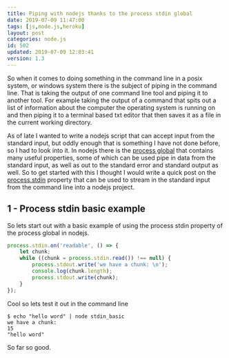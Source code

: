 ```yaml
---
title: Piping with nodejs thanks to the process stdin global
date: 2019-07-09 11:47:00
tags: [js,node.js,heroku]
layout: post
categories: node.js
id: 502
updated: 2019-07-09 12:03:41
version: 1.3
---
```


So when it comes to doing something in the command line in a posix system, or windows system there is the subject of piping in the command line. That is taking the output of one command line tool and piping it to another tool. For example taking the output of a command that spits out a list of information about the computer the operating system is running on and then piping it to a terminal based txt editor that then saves it as a file in the current working directory.

As of late I wanted to write a nodejs script that can accept input from the standard input, but oddly enough that is something I have not done before, so I had to look into it. In nodejs there is the [process global](https://nodejs.org/api/process.html#process_process) that contains many useful properties, some of which can be used pipe in data from the standard input, as well as out to the standard error and standard output as well. So to get started with this I thought I would write a quick post on the [process.stdin](https://nodejs.org/api/process.html#process_process_stdin) property that can be used to stream in the standard input from the command line into a nodejs project.

<!-- more -->

## 1 - Process stdin basic example

So lets start out with a basic example of using the process stdin property of the process global in nodejs.

```js
process.stdin.on('readable', () => {
    let chunk;
    while ((chunk = process.stdin.read()) !== null) {
        process.stdout.write('we have a chunk: \n');
        console.log(chunk.length);
        process.stdout.write(chunk);
    }
});
```

Cool so lets test it out in the command line

```
$ echo "hello word" | node stdin_basic
we have a chunk:
15
"hello word"
```

So far so good.